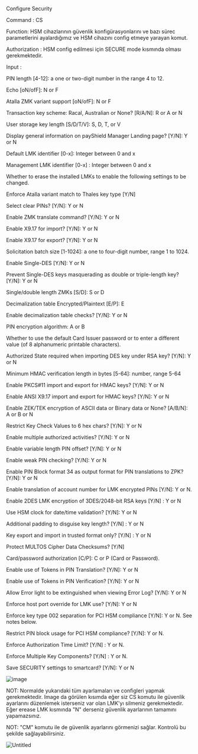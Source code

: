 Configure Security

Command : CS

Function: HSM cihazlarının güvenlik konfigürasyonlarını ve bazı sürec parametlerini ayalardığımız ve HSM cihazını config etmeye yarayan komut.

Authorization : HSM config edilmesi için SECURE mode kısmında olması gerekmektedir.

Input : 

 PIN length [4-12]: a one or two-digit number in the range 4 to 12.
 
 Echo [oN/ofF]: N or F
 
 Atalla ZMK variant support [oN/ofF]: N or F
 
 Transaction key scheme: Racal, Australian or None? [R/A/N]: R or A or N
 
 User storage key length [S/D/T/V]: S, D, T, or V
 
 Display general information on payShield Manager Landing page? [Y/N]: Y or N
 
 Default LMK identifier [0-x]: Integer between 0 and x
 
 Management LMK identifier [0-x] : Integer between 0 and x
 
 Whether to erase the installed LMKs to enable the following settings to be changed.
 
 Enforce Atalla variant match to Thales key type [Y/N]
 
 Select clear PINs? [Y/N]: Y or N
 
 Enable ZMK translate command? [Y/N]: Y or N
 
 Enable X9.17 for import? [Y/N]: Y or N
 
 Enable X9.17 for export? [Y/N]: Y or N
 
 Solicitation batch size [1-1024]: a one to four-digit number, range 1 to 1024.
 
 Enable Single-DES [Y/N]: Y or N
 
 Prevent Single-DES keys masquerading as double or triple-length key? [Y/N]: Y or N
 
 Single/double length ZMKs [S/D]: S or D
 
 Decimalization table Encrypted/Plaintext [E/P]: E
 
 Enable decimalization table checks? [Y/N]: Y or N
 
 PIN encryption algorithm: A or B
 
 Whether to use the default Card Issuer password or to enter a different value (of 8 alphanumeric printable characters).
 
 Authorized State required when importing DES key under RSA key? [Y/N]: Y or N
 
 Minimum HMAC verification length in bytes [5-64]: number, range 5-64
 
 Enable PKCS#11 import and export for HMAC keys? [Y/N]: Y or N
 
 Enable ANSI X9.17 import and export for HMAC keys? [Y/N]: Y or N
 
 Enable ZEK/TEK encryption of ASCII data or Binary data or None? [A/B/N]: A or B or N
 
 Restrict Key Check Values to 6 hex chars? [Y/N]: Y or N
 
 Enable multiple authorized activities? [Y/N]: Y or N
 
 Enable variable length PIN offset? [Y/N]: Y or N
 
 Enable weak PIN checking? [Y/N]: Y or N
 
 Enable PIN Block format 34 as output format for PIN translations to ZPK? [Y/N]: Y or N
 
 Enable translation of account number for LMK encrypted PINs [Y/N]: Y or N.
 
 Enable 2DES LMK encryption of 3DES/2048-bit RSA keys [Y/N] : Y or N
 
 Use HSM clock for date/time validation? [Y/N]: Y or N
 
 Additional padding to disguise key length? [Y/N] : Y or N
 
 Key export and import in trusted format only? [Y/N] : Y or N
 
 Protect MULTOS Cipher Data Checksums? [Y/N]
 
 Card/password authorization [C/P]: C or P (Card or Password).
 
 Enable use of Tokens in PIN Translation? [Y/N]: Y or N
 
 Enable use of Tokens in PIN Verification? [Y/N]: Y or N
 
 Allow Error light to be extinguished when viewing Error Log? [Y/N]: Y or N
 
 Enforce host port override for LMK use? [Y/N]: Y or N
 
 Enforce key type 002 separation for PCI HSM compliance [Y/N]: Y or N. See notes below.
 
 Restrict PIN block usage for PCI HSM compliance? [Y/N]: Y or N.
 
 Enforce Authorization Time Limit? [Y/N] : Y or N.
 
 Enforce Multiple Key Components? [Y/N] : Y or N.
 
 Save SECURITY settings to smartcard? [Y/N]: Y or N
 
 ![image](https://user-images.githubusercontent.com/77227227/195837921-2e66ac2b-d59e-4d96-9e8f-a31b6899c16b.png)

NOT: Normalde yukarıdaki tüm ayarlamaları ve configleri yapmak gerekmektedir. Image da görülen kısımda eğer siz CS komutu ile güvenlik ayarlarını düzenlemek isterseniz var olan LMK'yı silmeniz gerekmektedir. Eğer erease LMK kısmında "N" derseniz güvenlik ayarlarının tamamını yapamazsınız.

NOT: "CM" komutu ile de güvenlik ayarlarını görmenizi sağlar. Kontrolü bu şekilde sağlayabilirsiniz.

![Untitled](https://user-images.githubusercontent.com/77227227/195839328-a6435fa3-6cf8-4ed9-bbeb-88d38fa1ba7a.png)

